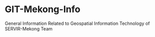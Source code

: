 # GIT-Mekong-Info
General Information Related to Geospatial Information Technology of SERVIR-Mekong Team
